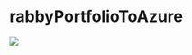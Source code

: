 # rabbyPortfolioToAzure
<img src="https://dev.azure.com/devhasan/rabby.azurewebsite.net/_apis/build/status/rabby.azurewebsite.net-Azure%20Web%20App%20for%20ASP.NET-CI" />  
